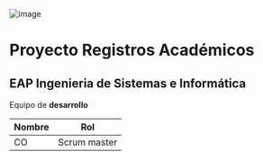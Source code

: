 ![image](https://i.ytimg.com/vi/JV_p_IRB65A/hq720.jpg?sqp=-oaymwEhCK4FEIIDSFryq4qpAxMIARUAAAAAGAElAADIQj0AgKJD&rs=AOn4CLC3OMrXvj9aDp_MA5ZCbu5qmErFLw)
# Proyecto Registros Académicos
## EAP Ingenieria de Sistemas e Informática
Equipo de **desarrollo**


| Nombre | Rol | 
| ---------------------- |--------------|
| CO| Scrum master |

